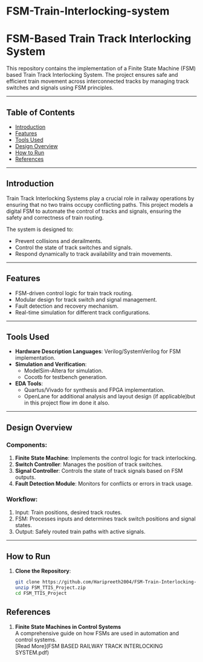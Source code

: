 # FSM-Train-Interlocking-system
# FSM-Based Train Track Interlocking System

This repository contains the implementation of a Finite State Machine (FSM) based Train Track Interlocking System. The project ensures safe and efficient train movement across interconnected tracks by managing track switches and signals using FSM principles.

---

## Table of Contents
- [Introduction](#introduction)
- [Features](#features)
- [Tools Used](#tools-used)
- [Design Overview](#design-overview)
- [How to Run](#how-to-run)
- [References](#references)

---

## Introduction

Train Track Interlocking Systems play a crucial role in railway operations by ensuring that no two trains occupy conflicting paths. This project models a digital FSM to automate the control of tracks and signals, ensuring the safety and correctness of train routing.

The system is designed to:
- Prevent collisions and derailments.
- Control the state of track switches and signals.
- Respond dynamically to track availability and train movements.

---

## Features

- FSM-driven control logic for train track routing.
- Modular design for track switch and signal management.
- Fault detection and recovery mechanism.
- Real-time simulation for different track configurations.

---

## Tools Used

- **Hardware Description Languages**: Verilog/SystemVerilog for FSM implementation.
- **Simulation and Verification**:
  - ModelSim-Altera for simulation.
  - Cocotb for testbench generation.
- **EDA Tools**: 
  - Quartus/Vivado for synthesis and FPGA implementation.
  - OpenLane for additional analysis and layout design (if applicable)but in this project flow im done it also.

---

## Design Overview

### Components:
1. **Finite State Machine**: Implements the control logic for track interlocking.
2. **Switch Controller**: Manages the position of track switches.
3. **Signal Controller**: Controls the state of track signals based on FSM outputs.
4. **Fault Detection Module**: Monitors for conflicts or errors in track usage.

### Workflow:
1. Input: Train positions, desired track routes.
2. FSM: Processes inputs and determines track switch positions and signal states.
3. Output: Safely routed train paths with active signals.

---

## How to Run

1. **Clone the Repository**:
   ```bash
   git clone https://github.com/Haripreeth2004/FSM-Train-Interlocking-system
   unzip FSM_TTIS_Project.zip
   cd FSM_TTIS_Project

## References
1. **Finite State Machines in Control Systems**  
   A comprehensive guide on how FSMs are used in automation and control systems.  
   [Read More](FSM BASED RAILWAY TRACK INTERLOCKING SYSTEM.pdf)
